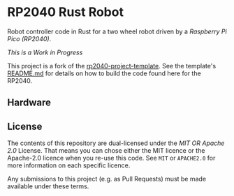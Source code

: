 # RP2040 Rust Robot
Robot controller code in Rust for a two wheel robot driven by a _Raspberry Pi Pico (RP2040)_.

_This is a Work in Progress_

This project is a fork of the [rp2040-project-template](https://github.com/rp-rs/rp2040-project-template). See the template's [README.md](https://github.com/rp-rs/rp2040-project-template/blob/main/README.md) for details on how to build the code found here for the RP2040.


## Hardware

## License

The contents of this repository are dual-licensed under the _MIT OR Apache
2.0_ License. That means you can chose either the MIT licence or the
Apache-2.0 licence when you re-use this code. See `MIT` or `APACHE2.0` for more
information on each specific licence.

Any submissions to this project (e.g. as Pull Requests) must be made available
under these terms.
